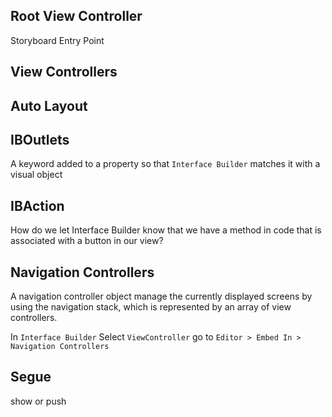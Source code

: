 ## Root View Controller
Storyboard Entry Point

## View Controllers

## Auto Layout


## IBOutlets
A keyword added to a property so that `Interface Builder` matches it with a visual object

## IBAction
How do we let Interface Builder know that we have a method in code that is associated with a button in our view?

## Navigation Controllers
A navigation controller object manage the currently displayed screens by using the navigation stack, which is represented by an array of view controllers.

In `Interface Builder` Select `ViewController` go to `Editor > Embed In > Navigation Controllers`

## Segue
show or push
